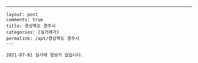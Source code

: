 ---
    layout: post
    comments: true
    title: 경상북도 경주시
    categories: [실거래가]
    permalink: /apt/경상북도 경주시
    ---

    2021-07-01 실거래 정보가 없습니다.

    